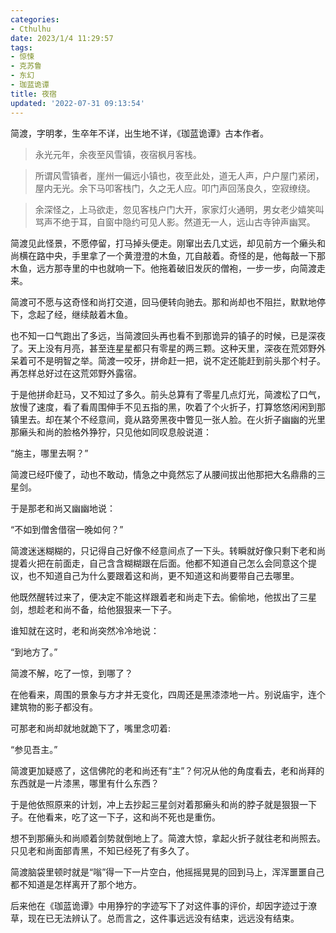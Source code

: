 ```yaml
---
categories:
- Cthulhu
date: 2023/1/4 11:29:57
tags:
- 惊悚
- 克苏鲁
- 东幻
- 珈蓝诡谭
title: 夜宿
updated: '2022-07-31 09:13:54'
---
```

简渡，字明孝，生卒年不详，出生地不详，《珈蓝诡谭》古本作者。

 

> 永光元年，余夜至风雪镇，夜宿枫月客栈。

> 所谓风雪镇者，崖州一偏远小镇也，夜至此处，道无人声，户户屋门紧闭，屋内无光。余下马叩客栈门，久之无人应。叩门声回荡良久，空寂缭绕。

> 余深怪之，上马欲走，忽见客栈户门大开，家家灯火通明，男女老少嬉笑叫骂声不绝于耳，自窗中隐约可见人影。然道无一人，远山古寺钟声幽冥。



简渡见此怪景，不愿停留，打马掉头便走。刚窜出去几丈远，却见前方一个癞头和尚横在路中央，手里拿了一个黄澄澄的木鱼，兀自敲着。奇怪的是，他每敲一下那木鱼，远方那寺里的中也就响一下。他拖着破旧发灰的僧袍，一步一步，向简渡走来。

简渡可不愿与这奇怪和尚打交道，回马便转向驰去。那和尚却也不阻拦，默默地停下，念起了经，继续敲着木鱼。




也不知一口气跑出了多远，当简渡回头再也看不到那诡异的镇子的时候，已是深夜了。天上没有月亮，甚至连星星都只有零星的两三颗。这种天里，深夜在荒郊野外呆着可不是明智之举。简渡一咬牙，拼命赶一把，说不定还能赶到前头那个村子。再怎样总好过在这荒郊野外露宿。



于是他拼命赶马，又不知过了多久。前头总算有了零星几点灯光，简渡松了口气，放慢了速度，看了看周围伸手不见五指的黑，吹着了个火折子，打算悠悠闲闲到那镇里去。却在某个不经意间，竟从路旁黑夜中瞥见一张人脸。在火折子幽幽的光里那癞头和尚的脸格外狰狞，只见他如同叹息般说道：

“施主，哪里去啊？”



简渡已经吓傻了，动也不敢动，情急之中竟然忘了从腰间拔出他那把大名鼎鼎的三星剑。



于是那老和尚又幽幽地说：

“不如到僧舍借宿一晚如何？”



简渡迷迷糊糊的，只记得自己好像不经意间点了一下头。转瞬就好像只剩下老和尚提着火把在前面走，自己含含糊糊跟在后面。他都不知道自己怎么会同意这个提议，也不知道自己为什么要跟着这和尚，更不知道这和尚要带自己去哪里。

他既然醒转过来了，便决定不能这样跟着老和尚走下去。偷偷地，他拔出了三星剑，想趁老和尚不备，给他狠狠来一下子。



谁知就在这时，老和尚突然冷冷地说：

“到地方了。”



简渡不解，吃了一惊，到哪了？

在他看来，周围的景象与方才并无变化，四周还是黑漆漆地一片。别说庙宇，连个建筑物的影子都没有。



可那老和尚却就地就跪下了，嘴里念叨着:

“参见吾主。”



简渡更加疑惑了，这信佛陀的老和尚还有“主”？何况从他的角度看去，老和尚拜的东西就是一片漆黑，哪里有什么东西？

于是他依照原来的计划，冲上去抄起三星剑对着那癞头和尚的脖子就是狠狠一下子。在他看来，吃了这一下子，这和尚不死也是重伤。



想不到那癞头和尚顺着剑势就倒地上了。简渡大惊，拿起火折子就往老和尚照去。只见老和尚面部青黑，不知已经死了有多久了。



简渡脑袋里顿时就是“嗡”得一下一片空白，他摇摇晃晃的回到马上，浑浑噩噩自己都不知道是怎样离开了那个地方。



后来他在《珈蓝诡谭》中用狰狞的字迹写下了对这件事的评价，却因字迹过于潦草，现在已无法辨认了。总而言之，这件事远远没有结束，远远没有结束。
